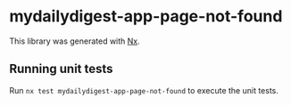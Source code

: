 # mydailydigest-app-page-not-found

This library was generated with [Nx](https://nx.dev).

## Running unit tests

Run `nx test mydailydigest-app-page-not-found` to execute the unit tests.
